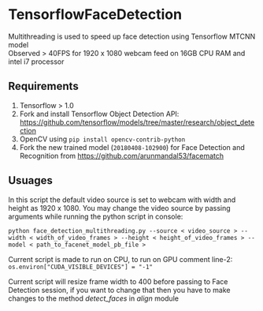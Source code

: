 # TensorflowFaceDetection

Multithreading is used to speed up face detection using Tensorflow MTCNN model            
Observed > 40FPS for 1920 x 1080 webcam feed on 16GB CPU RAM and intel i7 processor

## Requirements
1. Tensorflow > 1.0    			
2. Fork and install Tensorflow Object Detection API: https://github.com/tensorflow/models/tree/master/research/object_detection  	
3. OpenCV using `pip install opencv-contrib-python`
4. Fork the new trained model (`20180408-102900`) for Face Detection and Recognition from https://github.com/arunmandal53/facematch

## Usuages
In this script the default video source is set to webcam with width and height as 1920 x 1080. You may change the video source by passing arguments while running the python script in console:  		

`python face_detection_multithreading.py --source < video_source > --width < width_of_video_frames > --height < height_of_video_frames > -- model < path_to_facenet_model_pb_file >`

Current script is made to run on CPU, to run on GPU comment line-2: `os.environ["CUDA_VISIBLE_DEVICES"] = "-1"`

Current script will resize frame width to 400 before passing to Face Detection session, if you want to change that then you have to make changes to the method *detect_faces* in *align* module






